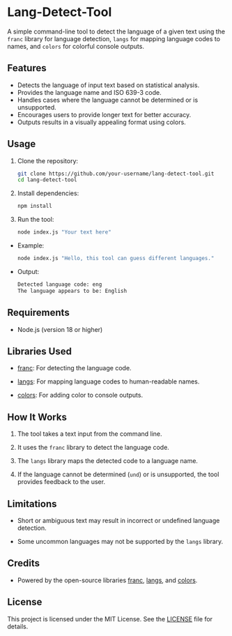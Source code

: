 # Lang-Detect-Tool

A simple command-line tool to detect the language of a given text using the `franc` library for language detection, `langs` for mapping language codes to names, and `colors` for colorful console outputs.

## Features

- Detects the language of input text based on statistical analysis.
- Provides the language name and ISO 639-3 code.
- Handles cases where the language cannot be determined or is unsupported.
- Encourages users to provide longer text for better accuracy.
- Outputs results in a visually appealing format using colors.

## Usage

1. Clone the repository:
   ```bash
   git clone https://github.com/your-username/lang-detect-tool.git
   cd lang-detect-tool
   

2. Install dependencies:
   ```bash
   npm install

3. Run the tool:
   ```bash
   node index.js "Your text here"

- Example: 
  ```bash
  node index.js "Hello, this tool can guess different languages."

- Output: 
  ```bash
  Detected language code: eng
  The language appears to be: English

## Requirements

- Node.js (version 18 or higher)

## Libraries Used

- [franc](https://www.npmjs.com/package/franc): For detecting the language code.

- [langs](https://www.npmjs.com/package/langs): For mapping language codes to human-readable names.

- [colors](https://www.npmjs.com/package/colors): For adding color to console outputs.

## How It Works

1. The tool takes a text input from the command line.

2. It uses the `franc` library to detect the language code.

3. The `langs` library maps the detected code to a language name.

4. If the language cannot be determined (`und`) or is unsupported, the tool provides feedback to the user.

## Limitations

- Short or ambiguous text may result in incorrect or undefined language detection.

- Some uncommon languages may not be supported by the `langs` library.

## Credits

- Powered by the open-source libraries [franc](https://github.com/wooorm/franc/tree/main), [langs](https://github.com/adlawson/nodejs-langs), and [colors](https://github.com/Marak/colors.js).

## License
This project is licensed under the MIT License. See the [LICENSE](LICENSE) file for details.
